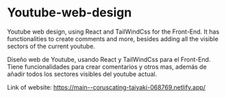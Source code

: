 # Youtube-web-design
Youtube web design, using React and TailWindCss for the Front-End. It has functionalities to create comments and more, besides adding all the visible sectors of the current youtube.

Diseño web de Youtube, usando React y TailWindCss para el Front-End. Tiene funcionalidades para crear comentarios y otros mas, además de añadir todos los sectores visibles del youtube actual.

Link of website: https://main--coruscating-taiyaki-068769.netlify.app/
